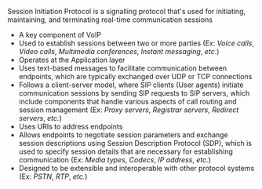 Session Initiation Protocol is a signalling protocol that's used for initiating, maintaining, and terminating real-time communication sessions 

* A key component of VoIP
* Used to establish sessions between two or more parties (Ex: *Voice calls*, *Video calls*, *Multimedia conferences*, *Instant messaging*, *etc.*) 
* Operates at the Application layer 
* Uses text-based messages to facilitate communication between endpoints, which are typically exchanged over UDP or TCP connections
* Follows a client-server model, where SIP clients (User agents) initiate communication sessions by sending SIP requests to SIP servers, which include components that handle various aspects of call routing and session management (Ex: *Proxy servers*, *Registrar servers*, *Redirect servers*, *etc.*)
* Uses URIs to address endpoints
* Allows endpoints to negotiate session parameters and exchange session descriptions using Session Description Protocol (SDP), which is used to specify session details that are necessary for establishing communication (Ex: *Media types*, *Codecs*, *IP address*, *etc.*) 
* Designed to be extensible and interoperable with other protocol systems  (Ex: *PSTN*, *RTP*, *etc.*)
